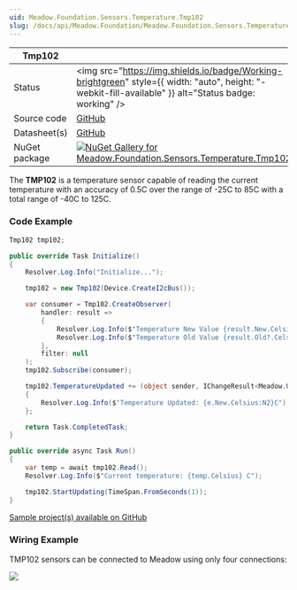 ```yaml
---
uid: Meadow.Foundation.Sensors.Temperature.Tmp102
slug: /docs/api/Meadow.Foundation/Meadow.Foundation.Sensors.Temperature.Tmp102
---
```


| Tmp102 | |
|--------|--------|
| Status | <img src="https://img.shields.io/badge/Working-brightgreen" style={{ width: "auto", height: "-webkit-fill-available" }} alt="Status badge: working" /> |
| Source code | [GitHub](https://github.com/WildernessLabs/Meadow.Foundation/tree/main/Source/Meadow.Foundation.Peripherals/Sensors.Temperature.Tmp102) |
| Datasheet(s) | [GitHub](https://github.com/WildernessLabs/Meadow.Foundation/tree/main/Source/Meadow.Foundation.Peripherals/Sensors.Temperature.Tmp102/Datasheet) |
| NuGet package | <a href="https://www.nuget.org/packages/Meadow.Foundation.Sensors.Temperature.Tmp102/" target="_blank"><img src="https://img.shields.io/nuget/v/Meadow.Foundation.Sensors.Temperature.Tmp102.svg?label=Meadow.Foundation.Sensors.Temperature.Tmp102" alt="NuGet Gallery for Meadow.Foundation.Sensors.Temperature.Tmp102" /></a> |

The **TMP102** is a temperature sensor capable of reading the current temperature with an accuracy of 0.5C over the range of -25C to 85C with a total range of -40C to 125C.

### Code Example

```csharp
Tmp102 tmp102;

public override Task Initialize()
{
    Resolver.Log.Info("Initialize...");

    tmp102 = new Tmp102(Device.CreateI2cBus());

    var consumer = Tmp102.CreateObserver(
        handler: result =>
        {
            Resolver.Log.Info($"Temperature New Value {result.New.Celsius}C");
            Resolver.Log.Info($"Temperature Old Value {result.Old?.Celsius}C");
        },
        filter: null
    );
    tmp102.Subscribe(consumer);

    tmp102.TemperatureUpdated += (object sender, IChangeResult<Meadow.Units.Temperature> e) =>
    {
        Resolver.Log.Info($"Temperature Updated: {e.New.Celsius:N2}C");
    };

    return Task.CompletedTask;
}

public override async Task Run()
{
    var temp = await tmp102.Read();
    Resolver.Log.Info($"Current temperature: {temp.Celsius} C");

    tmp102.StartUpdating(TimeSpan.FromSeconds(1));
}

```

[Sample project(s) available on GitHub](https://github.com/WildernessLabs/Meadow.Foundation/tree/main/Source/Meadow.Foundation.Peripherals/Sensors.Temperature.Tmp102/Samples/Tmp102_Sample)

### Wiring Example

TMP102 sensors can be connected to Meadow using only four connections:

<img src="/API_Assets/Meadow.Foundation.Sensors.Temperature.TMP102/TMP102_Fritzing.svg" />
